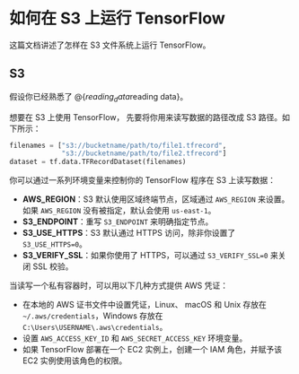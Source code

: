 # 如何在 S3 上运行 TensorFlow

这篇文档讲述了怎样在 S3 文件系统上运行 TensorFlow。

## S3

假设你已经熟悉了 @{$reading_data$reading data}。

想要在 S3 上使用 TensorFlow， 先要将你用来读写数据的路径改成 S3 路径。如下所示：

```python
filenames = ["s3://bucketname/path/to/file1.tfrecord",
             "s3://bucketname/path/to/file2.tfrecord"]
dataset = tf.data.TFRecordDataset(filenames)
```

你可以通过一系列环境变量来控制你的 TensorFlow 程序在 S3 上读写数据：

*   **AWS_REGION**：S3 默认使用区域终端节点，区域通过 `AWS_REGION` 来设置。如果 `AWS_REGION` 没有被指定，默认会使用 `us-east-1`。
*   **S3_ENDPOINT**：重写 `S3_ENDPOINT` 来明确指定节点。
*   **S3_USE_HTTPS**：S3 默认通过 HTTPS 访问，除非你设置了 `S3_USE_HTTPS=0`。
*   **S3_VERIFY_SSL**：如果你使用了 HTTPS，可以通过 `S3_VERIFY_SSL=0` 来关闭 SSL 校验。

当读写一个私有容器时，可以用以下几种方式提供 AWS 凭证：

*   在本地的 AWS 证书文件中设置凭证，Linux、 macOS 和 Unix 存放在 `~/.aws/credentials`，Windows 存放在`C:\Users\USERNAME\.aws\credentials`。
*   设置 `AWS_ACCESS_KEY_ID` 和 `AWS_SECRET_ACCESS_KEY` 环境变量。
*   如果 TensorFlow 部署在一个 EC2 实例上，创建一个 IAM 角色，并赋予该 EC2 实例使用该角色的权限。
